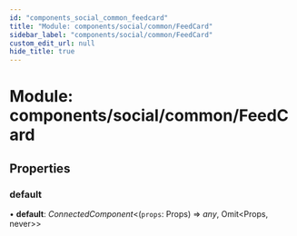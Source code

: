 ```yaml
---
id: "components_social_common_feedcard"
title: "Module: components/social/common/FeedCard"
sidebar_label: "components/social/common/FeedCard"
custom_edit_url: null
hide_title: true
---
```


# Module: components/social/common/FeedCard

## Properties

### default

• **default**: *ConnectedComponent*<(`props`: Props) => *any*, Omit<Props, never\>\>
